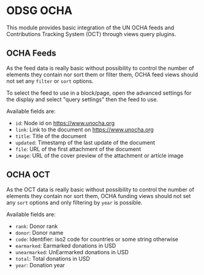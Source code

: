 ODSG OCHA
=========

This module provides basic integration of the UN OCHA feeds and Contributions
Tracking System (OCT) through views query plugins.

OCHA Feeds
----------

As the feed data is really basic without possibility to control the number of
elements they contain nor sort them or filter them, OCHA feed views should
not set any `filter` or `sort` options.

To select the feed to use in a block/page, open the advanced settings for the
display and select "query settings" then the feed to use.

Available fields are:

- `id`: Node id on https://www.unocha.org
- `link`: Link to the document on https://www.unocha.org
- `title`: Title of the document
- `updated`: Timestamp of the last update of the document
- `file`: URL of the first attachment of the document
- `image`: URL of the cover preview of the attachment or article image

OCHA OCT
--------

As the OCT data is really basic without possibility to control the number of
elements they contain nor sort them, OCHA funding views should
not set any `sort` options and only filtering by `year` is possible.

Available fields are:

- `rank`: Donor rank
- `donor`: Donor name
- `code`: Identifier: iso2 code for countries or some string otherwise
- `earmarked`: Earmarked donations in USD
- `unearmarked`: UnEarmarked donations in USD
- `total`: Total donations in USD
- `year`: Donation year
